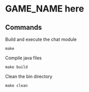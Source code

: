 GAME_NAME here
==================

Commands
------------------
Build and execute the chat module

```
make
```

Compile java files

```
make build
```

Clean the bin directory

```
make clean
```
